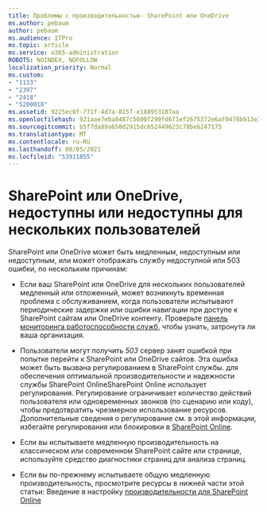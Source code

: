 ```yaml
---
title: Проблемы с производительностью- SharePoint или OneDrive
ms.author: pebaum
author: pebaum
ms.audience: ITPro
ms.topic: article
ms.service: o365-administration
ROBOTS: NOINDEX, NOFOLLOW
localization_priority: Normal
ms.custom:
- "1133"
- "2397"
- "2418"
- "5200018"
ms.assetid: 9225ec0f-771f-4d7a-8157-e188953107aa
ms.openlocfilehash: 921aae7eba8487c5600f290fd671ef2675372e6af0478b913e38354856cbaa22
ms.sourcegitcommit: b5f7da89a650d2915dc652449623c78be6247175
ms.translationtype: MT
ms.contentlocale: ru-RU
ms.lasthandoff: 08/05/2021
ms.locfileid: "53911855"
---
```

# <a name="sharepoint-or-onedrive-slow-inaccessible-or-unavailable-for-multiple-users"></a>SharePoint или OneDrive, недоступны или недоступны для нескольких пользователей

SharePoint или OneDrive может быть медленным, недоступным или недоступным, или может отображать службу недоступной или 503 ошибки, по нескольким причинам:
  
- Если ваш SharePoint или OneDrive для нескольких пользователей медленный или отложенный, может возникнуть временная проблема с обслуживанием, когда пользователи испытывают периодические задержки или ошибки навигации при доступе к SharePoint сайтам или OneDrive контенту. Проверьте [панель мониторинга работоспособности служб](https://admin.microsoft.com/AdminPortal/Home#/servicehealth), чтобы узнать, затронута ли ваша организация.
  
- Пользователи могут получить *503* сервер занят ошибкой при попытке перейти к SharePoint или OneDrive сайтов. Эта ошибка может быть вызвана регулированием в SharePoint службы. для обеспечения оптимальной производительности и надежности службы SharePoint OnlineSharePoint Online использует регулирования. Регулирование ограничивает количество действий пользователя или одновременных звонков (по сценарию или коду), чтобы предотвратить чрезмерное использование ресурсов. Дополнительные сведения о регулирование см. в этой информации, избегайте регулирования или блокировки в [SharePoint Online](https://docs.microsoft.com/sharepoint/dev/general-development/how-to-avoid-getting-throttled-or-blocked-in-sharepoint-online).

- Если вы испытываете медленную  производительность на классическом или [](https://aka.ms/perftool) современном SharePoint сайте или странице, используйте средство диагностики страниц для анализа страниц. 
  
- Если вы по-прежнему испытываете общую медленную производительность, просмотрите ресурсы в нижней части этой статьи: Введение в настройку [производительности для SharePoint Online](https://go.microsoft.com/fwlink/?linkid=2024334)
  